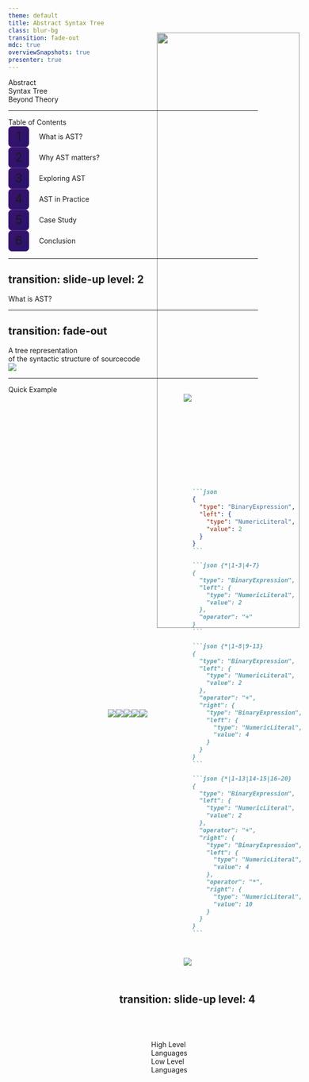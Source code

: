 ```yaml
---
theme: default
title: Abstract Syntax Tree
class: blur-bg
transition: fade-out
mdc: true
overviewSnapshots: true
presenter: true
---
```

<!-- Slide 1 -->
<div class="text-left text-6xl font-semibold">Abstract<br>Syntax Tree</div>
<div class="text-left text-xl mt-6">Beyond Theory</div>
<img src="./assets/0.png" class="bg" />

<style>
  .slidev-layout::before {
    content: '';
    position: absolute;
    top: 0;
    left: 0;
    width: 100%;
    height: 100%;
    background: url('../assets/background.avif') no-repeat center center / cover;
    filter: blur(30px) brightness(0.7);
    z-index: -1;
    animation: bgAnimation 7s infinite alternate;
    animation-timing-function: ease-in-out;
  }

  @keyframes bgAnimation {
    0% {
      filter: blur(30px) brightness(0.3);
    }
    25% {
      filter: blur(30px) brightness(0.8);
    }
    50% {
      filter: blur(30px) brightness(0.5);
    }
    75% {
      filter: blur(30px) brightness(1);
    }
    100% {
      filter: blur(30px) brightness(0.4);
    }
  }

  .bg {
    position: absolute;
    top: 8%;
    right: -10%;
    width: 50%;
    z-index: -1;
    filter: brightness(0.8);
    scale: 1.2;
  }
</style>

---

<!-- Slide 2 -->
<div class="text-center text-4xl font-semibold">Table of Contents</div>

<div v-click="1" class="flex justify-center items-center h-full">
  <div class="grid grid-cols-2 gap-20 w-full p-10">
    <div class="bullet text-2xl">What is AST?</div>
    <div class="bullet text-2xl">Why AST matters?</div>
    <div class="bullet text-2xl">Exploring AST</div>
    <div class="bullet text-2xl">AST in Practice</div>
    <div class="bullet text-2xl">Case Study</div>
    <div class="bullet text-2xl">Conclusion</div>
  </div>
</div>

<style>
  .bullet {
    display: flex; /* Use flexbox for alignment */
    align-items: center; /* Center align items vertically */
  }

  .bullet::before {
    content: counter(bullet-counter); 
    counter-increment: bullet-counter;
    display: flex;
    justify-content: center;
    align-items: center;
    margin-right: 20px;
    width: 40px;
    height: 40px;
    border-radius: 7px;
    background: linear-gradient(135deg, #3C136C, #27136B);
    border: 1px solid #4A2B85;
    font-size: 24px;
  }

  /* Initialize the counter */
  .grid {
    counter-reset: bullet-counter; /* Reset the counter for the grid */
  }
</style>

---
transition: slide-up
level: 2
---
<!-- Slide 3 -->
<div class="flex justify-center items-center h-full text-center text-5xl font-semibold">What is AST?</div>

---
transition: fade-out
---
<!-- Slide 4 -->
<div v-click="1" class="text-center text-3xl font-semibold">A tree representation <br>of the syntactic structure of sourcecode</div>
<div v-click="2" class="flex justify-center items-center -translate-x-5 translate-y-12">
  <img src="./assets/1.png" class="w-4/5" />
</div>

---

<!-- Slide 5 -->
<div v-click="1" class="text-center text-3xl font-semibold">Quick Example</div>

<div class="content-wrapper">

  <div v-click="2" class="center-equation">
    <img src="./assets/3.png" class="w-full" />
  </div>

  <div class="arrow-container" v-mark="{ at: 3, color: '#fff', type: 'strike-through' }">
    <v-click at="3">
      <div class="arrow-head"/>
    </v-click>
  </div>


  <img v-click="4" src="./assets/2.png" class="h-full" />
</div>

<style>
  .slidev-layout {
    display: flex;
    flex-direction: column;
    gap: 20px;
  }

  .content-wrapper {
    display: grid;
    grid-template-columns: 2fr 2fr 3fr;
    gap: 40px;
    height: calc(100% - 60px); /* Adjust based on title height */
  }

  .center-equation {
    display: flex;
    height: 100%;
    justify-content: start;
    align-items: center;
  }

  .arrow-container {
    position: relative;
    display: flex;
    height: 100%;
    justify-content: center;
    align-items: center;
  }

  .arrow-head {
    position: absolute;
    right: -5px;
    width: 0;
    height: 0;
    border-left: 8px solid #fff;
    border-top: 8px solid transparent;
    border-bottom: 8px solid transparent;
  }
</style>


---
transition: slide-left
level: 3
---
<!-- Slide 6 -->
<div class="content-wrapper">
  <div class="center-equation w-1/2">
    <img src="./assets/4-1.png" class="w-1/5"/>
    <v-click at="1"><img src="./assets/4-2.png" class="w-1/5 mr-5"/></v-click>
    <v-click at="4"><img src="./assets/4-3.png" class="w-1/5 scale-170"/></v-click>
    <v-click at="7"><img src="./assets/4-4.png" class="w-1/5 translate-y-2"/></v-click>
    <v-click at="10"><img src="./assets/4-5.png" class="w-1/5 scale-220"/></v-click>
  </div>


````md magic-move {lines: true}
```json
{
  "type": "BinaryExpression",
  "left": {
    "type": "NumericLiteral",
    "value": 2
  }
}
```

```json {*|1-3|4-7}
{
  "type": "BinaryExpression",
  "left": {
    "type": "NumericLiteral",
    "value": 2
  },
  "operator": "+"
}
```

```json {*|1-8|9-13}
{
  "type": "BinaryExpression",
  "left": {
    "type": "NumericLiteral",
    "value": 2
  },
  "operator": "+",
  "right": {
    "type": "BinaryExpression",
    "left": {
      "type": "NumericLiteral",
      "value": 4
    }
  }
}
```

```json {*|1-13|14-15|16-20}
{
  "type": "BinaryExpression",
  "left": {
    "type": "NumericLiteral",
    "value": 2
  },
  "operator": "+",
  "right": {
    "type": "BinaryExpression",
    "left": {
      "type": "NumericLiteral",
      "value": 4
    },
    "operator": "*",
    "right": {
      "type": "NumericLiteral",
      "value": 10
    }
  }
}
```
````
</div>

<style>
  .slidev-layout {
    display: flex;
    flex-direction: column;
    gap: 20px;
  }

  .content-wrapper {
    display: grid;
    grid-template-columns: 1fr 1fr;
    gap: 20px;
    height: 100%;
  }

  .center-equation {
    display: flex;
    height: 100%;
    justify-content: start;
    align-items: center;
  }
</style>

---

<!-- Slide 7 -->
<div class="flex justify-center items-center h-full">
  <v-click at="1"><img src="./assets/5.png" class="h-full"/></v-click>
</div>

---
transition: slide-up
level: 4
---
<!-- Slide 8 -->
<div class="flex justify-center items-center h-full text-center text-5xl font-semibold">Why AST Matters?</div>

---

<!-- Slide 9 -->
<div v-click="1" class="text-center text-3xl font-semibold">Compilers</div>

<div class="flex justify-center items-center h-full relative">
  <div v-click="3" class="absolute center left text-2xl font-semibold">High Level<br>Languages</div>
  <Gear v-click="2" :size="100" direction="counterclockwise" :toothCount="8"/>
  <Gear v-click="2" :size="80" direction="clockwise" :toothCount="8"/>
  <div v-click="3" class="absolute center right text-2xl font-semibold">Low Level<br>Languages</div>
</div>

<style>
  .center {
    top: 50%;
    left: 50%;
    transform: translate(-50%, -50%);
  }

  .right {
    left: 80%;
  }

  .left {
    left: 20%;
  }
</style>

---

<!-- Slide 10 -->
<div class="flex justify-center items-center h-full relative gap-10">
  <div v-click="1" class="absolute center left text-2xl font-semibold">XYZ</div>
  <Gear :size="100" direction="counterclockwise" :toothCount="8" />
  <div v-mark="{ at: 2, color: '#fff', type: 'strike-through' }" class="w-1/10"/>
  <div class="w-1/6 flex flex-col items-center justify-between gap-5">
    <div v-click="3" class="text-xl font-semibold ast">AST</div>
    <img v-click="2" src="./assets/8.png"/>
    <div v-click="3" class="text-xl font-semibold protocol">Protocol</div>
  </div>
  <div v-mark="{ at: 2, color: '#fff', type: 'strike-through' }" class="w-1/10"/>
  <Gear :size="80" direction="clockwise" :toothCount="8"/>
  <div v-click="1" class="absolute center right text-2xl font-semibold">123</div>
</div>

<style>
  .ast {
    transform: translateX(-30%);
  }

  .protocol {
    transform: translateX(-10%);
  }

  .center {
    top: 50%;
    left: 50%;
    transform: translate(-50%, -50%);
  }

  .right {
    left: 95%;
  }

  .left {
    left: 5%;
  }
</style>

---

<!-- Slide 11 -->
<div class="grid grid-cols-4 gap-10 h-full place-items-center">
  <div class="flex flex-col items-center justify-between gap-10">
    <v-click at="1"><img src="./assets/eslint.png" class="w-2/3"/></v-click>
    <v-click at="2">
      <div class="text-center text-2xl font-semibold">Linting</div>
    </v-click>
  </div>
  <div class="flex flex-col items-center justify-between gap-10">
    <v-click at="3"><img src="./assets/prettier.png" class="w-2/3"/></v-click>
    <v-click at="4">
      <div class="text-center text-2xl font-semibold">Formatting</div>
    </v-click>
  </div>
  <div class="flex flex-col items-center justify-between gap-20">
    <v-click at="5"><img src="./assets/babel.png"/></v-click>
    <v-click at="6">
      <div class="text-center text-2xl font-semibold">Transpiling</div>
    </v-click>
  </div>
  <div class="flex flex-col items-center justify-between gap-32">
    <v-click at="7"><div class="text-center text-3xl font-bold">JSCODESHIFT</div></v-click>
    <v-click at="8">
      <div class="text-center text-2xl font-semibold">Transforming</div>
    </v-click>
  </div>
</div>

---

<!-- Slide 12 -->
<div class="flex justify-center items-center h-full text-center text-5xl font-semibold">Exploring AST</div>

---
clicks: 2
---

<!-- Slide 13 -->
<script setup>
import Timeline from './components/Timeline.vue'
</script>

<div class="text-center text-3xl font-semibold">How does code get transformed to AST?</div>

<div class="flex flex-col items-center gap-10">
  <!-- Title -->
  <div class="text-xl font-bold mb-5 mt-20 text-gray-300 opacity-80">// Code: let x = 42;</div>

  <Timeline ref="timeline" />

  <div 
  v-if="$slidev.nav.currentPage === 13 && $slidev.nav.clicks >= 1" 
  class="hidden"
  @vue:mounted="$refs.timeline?.nextStep()"
  />
  <div 
    v-if="$slidev.nav.currentPage === 13 && $slidev.nav.clicks >= 2" 
    class="hidden"
    @vue:mounted="$refs.timeline?.nextStep()"
  />
</div>

<style>
  @import './style.css';
</style>

---

<!-- Slide 14 -->
<div class="content-wrapper">
  <div class="center-equation w-full">
    <div class="text-2xl font-bold">Common Node Types</div>
  </div>


````md magic-move {lines: true}
```js
// Literal Nodes
"hello" -> { type: 'StringLiteral', value: 'hello' }
42 -> { type: 'NumericLiteral', value: 42 }
```

```js
// Literal Nodes
"hello" -> { type: 'StringLiteral', value: 'hello' }
42 -> { type: 'NumericLiteral', value: 42 }

// Identifier Nodes
x -> { type: 'Identifier', name: 'x' }
```

```js
// Literal Nodes
"hello" -> { type: 'StringLiteral', value: 'hello' }
42 -> { type: 'NumericLiteral', value: 42 }

// Identifier Nodes
x -> { type: 'Identifier', name: 'x' }

// Expression Nodes
2 + 4 -> { 
  type: 'BinaryExpression', 
  operator: '+', 
  left: { type: 'NumericLiteral', value: 2 }, 
  right: { type: 'NumericLiteral', value: 4 } 
}
```

```js
// Literal Nodes
"hello" -> { type: 'StringLiteral', value: 'hello' }
42 -> { type: 'NumericLiteral', value: 42 }

// Identifier Nodes
x -> { type: 'Identifier', name: 'x' }

// Expression Nodes
2 + 4 -> { 
  type: 'BinaryExpression', 
  operator: '+', 
  left: { type: 'NumericLiteral', value: 2 }, 
  right: { type: 'NumericLiteral', value: 4 } 
}

someFunction(x) -> {
  type: 'CallExpression',
  callee: { type: 'Identifier', name: 'someFunction' },
  arguments: [{ type: 'Identifier', name: 'x' }]
}
```

```js
// Literal Nodes
"hello" -> { type: 'StringLiteral', value: 'hello' }
42 -> { type: 'NumericLiteral', value: 42 }

// Identifier Nodes
x -> { type: 'Identifier', name: 'x' }

// Expression Nodes
2 + 4 -> { 
  type: 'BinaryExpression', 
  operator: '+', 
  left: { type: 'NumericLiteral', value: 2 }, 
  right: { type: 'NumericLiteral', value: 4 } 
}

someFunction(x) -> {
  type: 'CallExpression',
  callee: { type: 'Identifier', name: 'someFunction' },
  arguments: [{ type: 'Identifier', name: 'x' }]
}

const x = (y) => x -> {
  type: 'ArrowFunctionExpression',
  params: [{ type: 'Identifier', name: 'y' }],
  body: { type: 'Identifier', name: 'x' }
}
```
````
</div>

<style>
  .slidev-layout {
    display: flex;
    flex-direction: column;
    gap: 20px;
  }

  .content-wrapper {
    display: grid;
    grid-template-columns: 1fr 1fr;
    gap: 20px;
    height: 100%;
  }

  .center-equation {
    display: flex;
    height: 100%;
    justify-content: center;
    align-items: center;
  }
</style>

---

<!-- Slide 15 -->
<div class="flex justify-center items-center text-center text-3xl font-semibold">Tools to Explore AST</div>

<div v-click="1" class="flex flex-col justify-center items-center gap-5 mt-40">
  <a target="_blank" href="https://astexplorer.net/" class="text-xl font-bold">astexplorer.net</a>
  <a target="_blank" href="https://ts-ast-viewer.com/" class="text-xl font-bold">typescript ast viewer</a>
  <a target="_blank" href="https://github.com/estree/estree" class="text-xl font-bold">github.com/estree</a>
</div>

---
transition: slide-left
level: 5
---

<!-- Slide 16 -->
<div class="flex justify-center items-center h-full text-center text-5xl font-semibold">AST in Practice</div>

---

<!-- Slide 17 -->
<div class="flex justify-center items-center h-full relative">
  <div
    v-click="1"
    v-mark="{ at: 12, color: 'orange', type: 'circle' }"
    class="text-xl font-semibold absolute first whitespace-nowrap p-3"
  >ESLint Custom Rules</div>
  <div
    v-click="2"
    class="text-xl font-semibold absolute second whitespace-nowrap"
  >Dead Code Detection</div>
  <div
    v-click="3"
    class="text-xl font-semibold absolute third whitespace-nowrap"
  >Dependency Analysis</div>
  <div
    v-click="4"
    class="text-xl font-semibold absolute fourth whitespace-nowrap"
  >Type Checking</div>
  <div
    v-click="5"
    class="text-xl font-semibold absolute fifth whitespace-nowrap"
  >Style Analysis</div>
  <div
    v-click="6"
    v-mark="{ at: 13, color: 'orange', type: 'circle' }"
    class="text-xl font-semibold absolute sixth whitespace-nowrap p-3"
  >Babel Plugins</div>
  <div
    v-click="7"
    class="text-xl font-semibold absolute seventh whitespace-nowrap"
  >Code Modernization</div>
  <div
    v-click="8"
    class="text-xl font-semibold absolute eighth whitespace-nowrap"
  >Component Analysis</div>
  <div
    v-click="9"
    v-mark="{ at: 14, color: 'orange', type: 'circle' }"
    class="text-xl font-semibold absolute ninth whitespace-nowrap p-3"
  >Code Migration</div>
  <div
    v-click="10"
    class="text-xl font-semibold absolute tenth whitespace-nowrap"
  >Document Generation</div>
  <div
    v-click="11"
    class="text-xl font-semibold absolute eleventh whitespace-nowrap"
  >Typescript Transformers</div>
</div>

<style>
  .first { top: 5%; left: 5%; }
  .second { top: 8%; left: 78%; }
  .third { top: 20%; left: 45%; }
  .fourth { top: 36%; left: 22%; }
  .fifth { top: 49%; left: 52%; }
  .sixth { top: 60%; left: 7%; }
  .seventh { top: 34%; left: 78%; }
  .eighth { top: 95%; left: 24%; }
  .ninth { top: 93%; left: 58%; }
  .tenth { top: 68%; left: 74%; }
  .eleventh { top: 70%; left: 37%; }
</style>

---

<!-- Slide 18 -->
<div
  class="flex justify-center items-center text-center text-4xl font-semibold"
>
  Working with javascript AST
</div>

<div class="flex justify-center items-center w-full h-full relative">
  <img src="./assets/babel.png" class="w-1/5" />
  <DrawingArrow v-click="1" class="absolute first" />
  <DrawingArrow v-click="3" class="absolute second" />
  <DrawingArrow v-click="5" class="absolute third" />
  <DrawingArrow v-click="7" class="absolute fourth" />
  <div v-click="2" class="absolute fifth">
    <img src="./assets/6-1.png" class="w-1/3" />
  </div>
  <div v-click="4" class="absolute sixth">
    <img src="./assets/6-2.png" class="w-1/3" />
  </div>
  <div v-click="6" class="absolute seventh">
    <img src="./assets/6-3.png" class="w-1/3" />
  </div>
  <div v-click="8" class="absolute eighth">
    <img src="./assets/6-4.png" class="w-1/3" />
  </div>
</div>

<style>
  .first {
    top: 8%;
    left: 18%;
    transform: scale(-1, -1);
  }
  .second { 
    top: 50%;
    left: 18%;
    transform: scaleX(-1);
  }
  .third { top: 50%; left: 60%; }
  .fourth {
    top: 8%;
    left: 60%;
    transform: scaleY(-1);
  }
  .fifth { top: 2%; left: 2%; }
  .sixth { bottom: 3%; left: -2%; }
  .seventh { bottom: 3%; right: -23%; }
  .eighth { top: 1%; right: -47%; }
</style>

---

<!-- Slide 19 -->
<div class="content-wrapper">
  <div class="center-equation w-full">
    <div class="text-3xl font-bold">@babel/parser</div>
  </div>


````md magic-move {lines: true}
```js
import fs from 'fs';
import babelParser from '@babel/parser';
```

```js
import fs from 'fs';
import babelParser from '@babel/parser';

const generateAST = (path) => {}
```

```js
import fs from 'fs';
import babelParser from '@babel/parser';

const generateAST = (path) => {
  const code = fs.readFileSync(path, 'utf8');
}
```

```js
import fs from 'fs';
import babelParser from '@babel/parser';

const generateAST = (path) => {
  const code = fs.readFileSync(path, 'utf8');
  return babelParser.parse(code);
}
```

```js
import fs from 'fs';
import babelParser from '@babel/parser';

const generateAST = (path) => {
  const code = fs.readFileSync(path, 'utf8');
  return babelParser.parse(code, {
    sourceType: 'module',
    plugins: ['jsx'],
  });
}
```
````
</div>

<style>
  .slidev-layout {
    display: flex;
    flex-direction: column;
    gap: 20px;
  }

  .content-wrapper {
    display: grid;
    grid-template-columns: 1fr 1fr;
    gap: 20px;
    height: 100%;
    place-items: center;
  }

  .center-equation {
    display: flex;
    height: 100%;
    justify-content: center;
    align-items: center;
  }
</style>

---

<!-- Slide 20 -->
<div class="content-wrapper">
  <div class="center-equation w-full">
    <div class="text-3xl font-bold">@babel/traverse</div>
  </div>


````md magic-move {lines: true}
```js
import babelTraverse from '@babel/traverse';
const { default: traverse } = babelTraverse;
```

```js
import babelTraverse from '@babel/traverse';
const { default: traverse } = babelTraverse;

const traverseImports = (ast) => {}
```

```js
import babelTraverse from '@babel/traverse';
const { default: traverse } = babelTraverse;

const traverseImports = (ast) => {
  const imports = [];
}
```

```js
import babelTraverse from '@babel/traverse';
const { default: traverse } = babelTraverse;

const traverseImports = (ast) => {
  const imports = [];
  const visitor = {}
}
```

```js
import babelTraverse from '@babel/traverse';
const { default: traverse } = babelTraverse;

const traverseImports = (ast) => {
  const imports = [];
  const visitor = {
    // eg. import x from 'y'
    ImportDeclaration: () => {},
    // eg. import('x')
    Import: () => {},
  }
}
```

```js
import babelTraverse from '@babel/traverse';
const { default: traverse } = babelTraverse;

const traverseImports = (ast) => {
  const imports = [];
  const visitor = {
    ImportDeclaration: (path) => {},
    Import: (path) => {},
  }
}
```

```js
import babelTraverse from '@babel/traverse';
const { default: traverse } = babelTraverse;

const traverseImports = (ast) => {
  const imports = [];
  const visitor = {
    ImportDeclaration: (path) => {
      const { node } = path;
    },
    Import: (path) => {
      const { node } = path;
    },
  }
}
```

```js
import babelTraverse from '@babel/traverse';
const { default: traverse } = babelTraverse;

const traverseImports = (ast) => {
  const imports = [];
  const visitor = {
    ImportDeclaration: (path) => {
      const { node } = path;
      imports.push(node.source.value);
    },
    Import: (path) => {
      const { node } = path;
      imports.push(node.arguments[0].value);
    },
  }
}
```

```js
import babelTraverse from '@babel/traverse';
const { default: traverse } = babelTraverse;

const traverseImports = (ast) => {
  const imports = [];
  const visitor = {
    ImportDeclaration: (path) => {
      const { node } = path;
      imports.push(node.source.value);
    },
    Import: (path) => {
      const { node } = path;
      imports.push(node.arguments[0].value);
    },
  }

  traverse(ast, visitor);

  return imports;
}
```
````
</div>

<style>
  .slidev-layout {
    display: flex;
    flex-direction: column;
    gap: 20px;
  }

  .content-wrapper {
    display: grid;
    grid-template-columns: 1fr 1fr;
    gap: 20px;
    height: 100%;
    place-items: center;
  }

  .center-equation {
    display: flex;
    height: 100%;
    justify-content: center;
    align-items: center;
  }
</style>

---

<!-- Slide 21 -->
<div class="content-wrapper">
  <div class="center-equation w-full">
    <div class="text-3xl font-bold">@babel/types</div>
  </div>


````md magic-move {lines: true}
```js
import * as t from '@babel/types';
```

```js
import * as t from '@babel/types';

// Create StringLiteral, BooleanLiteral
const str = t.stringLiteral('hello');
const bool = t.booleanLiteral(true);
```

```js
import * as t from '@babel/types';

// Create StringLiteral, BooleanLiteral
const str = t.stringLiteral('hello');
const bool = t.booleanLiteral(true);

// Create a Identifier
const variableName = t.identifier('world');
```

```js
import * as t from '@babel/types';

// Create StringLiteral, BooleanLiteral
const str = t.stringLiteral('hello');
const bool = t.booleanLiteral(true);

// Create a Identifier
const variableName = t.identifier('world');

// Create a VariableDeclaration
// eg. const world = 'hello'
const variableDeclaration = t.variableDeclaration();
```

```js
import * as t from '@babel/types';

// Create StringLiteral, BooleanLiteral
const str = t.stringLiteral('hello');
const bool = t.booleanLiteral(true);

// Create a Identifier
const variableName = t.identifier('world');

// Create a VariableDeclaration
// eg. const world = 'hello'
const variableDeclaration = t.variableDeclaration(
  'const',
);
```

```js
import * as t from '@babel/types';

// Create StringLiteral, BooleanLiteral
const str = t.stringLiteral('hello');
const bool = t.booleanLiteral(true);

// Create a Identifier
const variableName = t.identifier('world');

// Create a VariableDeclaration
// eg. const world = 'hello'
const variableDeclaration = t.variableDeclaration(
  'const',
  [t.variableDeclarator(variableName, str)],
);
```

```js
import * as t from '@babel/types';

// Create StringLiteral, BooleanLiteral
const str = t.stringLiteral('hello');
const bool = t.booleanLiteral(true);

// Create a Identifier
const variableName = t.identifier('world');

// Create a VariableDeclaration
// eg. const world = 'hello'
const variableDeclaration = t.variableDeclaration(
  'const',
  [t.variableDeclarator(variableName, str)],
);

// Create function world(name) { return `Hello, ${name}!`; }
const functionDeclaration = t.functionDeclaration();
```

```js
import * as t from '@babel/types';

// Create StringLiteral, BooleanLiteral
const str = t.stringLiteral('hello');
const bool = t.booleanLiteral(true);

// Create a Identifier
const variableName = t.identifier('world');

// Create a VariableDeclaration
// eg. const world = 'hello'
const variableDeclaration = t.variableDeclaration(
  'const',
  [t.variableDeclarator(variableName, str)],
);

// Create function world(name) { return `Hello, ${name}!`; }
const functionDeclaration = t.functionDeclaration(
  t.identifier('world'),
);
```

```js
import * as t from '@babel/types';

// Create StringLiteral, BooleanLiteral
const str = t.stringLiteral('hello');
const bool = t.booleanLiteral(true);

// Create a Identifier
const variableName = t.identifier('world');

// Create a VariableDeclaration
// eg. const world = 'hello'
const variableDeclaration = t.variableDeclaration(
  'const',
  t.variableDeclarator(variableName, str),
);

// Create function world(name) { return `Hello, ${name}!`; }
const functionDeclaration = t.functionDeclaration(
  t.identifier('world'),
  [t.identifier('name')],
);
```

```js
import * as t from '@babel/types';

// Create StringLiteral, BooleanLiteral
const str = t.stringLiteral('hello');
const bool = t.booleanLiteral(true);

// Create a Identifier
const variableName = t.identifier('world');

// Create a VariableDeclaration
// eg. const world = 'hello'
const variableDeclaration = t.variableDeclaration(
  'const',
  [t.variableDeclarator(variableName, str)],
);

// Create function world(name) { return `Hello, ${name}!`; }
const functionDeclaration = t.functionDeclaration(
  t.identifier('world'),
  [t.identifier('name')],
  t.blockStatement(),
);
```

```js
import * as t from '@babel/types';

// Create StringLiteral, BooleanLiteral
const str = t.stringLiteral('hello');
const bool = t.booleanLiteral(true);

// Create a Identifier
const variableName = t.identifier('world');

// Create a VariableDeclaration
// eg. const world = 'hello'
const variableDeclaration = t.variableDeclaration(
  'const',
  [t.variableDeclarator(variableName, str)],
);

// Create function world(name) { return `Hello, ${name}!`; }
const functionDeclaration = t.functionDeclaration(
  t.identifier('world'),
  [t.identifier('name')],
  t.blockStatement(
    t.templateLiteral(),
  ),
);
```

```js
import * as t from '@babel/types';

// Create StringLiteral, BooleanLiteral
const str = t.stringLiteral('hello');
const bool = t.booleanLiteral(true);

// Create a Identifier
const variableName = t.identifier('world');

// Create a VariableDeclaration
// eg. const world = 'hello'
const variableDeclaration = t.variableDeclaration(
  'const',
  [t.variableDeclarator(variableName, str)],
);

// Create function world(name) { return `Hello, ${name}!`; }
const functionDeclaration = t.functionDeclaration(
  t.identifier('world'),
  [t.identifier('name')],
  t.blockStatement(
    t.templateLiteral(
      [t.templateElement({ raw: 'Hello, ' }), t.templateElement({ raw: '!' }, true)],
    ),
  ),
);
```

```js
import * as t from '@babel/types';

// Create StringLiteral, BooleanLiteral
const str = t.stringLiteral('hello');
const bool = t.booleanLiteral(true);

// Create a Identifier
const variableName = t.identifier('world');

// Create a VariableDeclaration
// eg. const world = 'hello'
const variableDeclaration = t.variableDeclaration(
  'const',
  [t.variableDeclarator(variableName, str)],
);

// Create function world(name) { return `Hello, ${name}!`; }
const functionDeclaration = t.functionDeclaration(
  t.identifier('world'),
  [t.identifier('name')],
  t.blockStatement(
    t.templateLiteral(
      [t.templateElement({ raw: 'Hello, ' }), t.templateElement({ raw: '!' })],
      [t.identifier('name')],
    ),
  ),
);
```
````
</div>

<style>
  .slidev-layout {
    display: flex;
    flex-direction: column;
    gap: 20px;
  }

  .content-wrapper {
    display: grid;
    grid-template-columns: 1fr 1fr;
    gap: 20px;
    height: 100%;
    place-items: center;
  }

  .center-equation {
    display: flex;
    height: 100%;
    justify-content: center;
    align-items: center;
  }
</style>

---

<!-- Slide 22 -->
<div class="content-wrapper">
  <div class="center-equation w-full">
    <div class="text-3xl font-bold">@babel/generator</div>
  </div>


````md magic-move {lines: true}
```js
import babelGenerator from '@babel/generator';
const { default: generate } = babelGenerator;
```

```js
import babelGenerator from '@babel/generator';
const { default: generate } = babelGenerator;

const generateCode = (ast) => generate(ast).code;
```
````
</div>

<style>
  .slidev-layout {
    display: flex;
    flex-direction: column;
    gap: 20px;
  }

  .content-wrapper {
    display: grid;
    grid-template-columns: 1fr 1fr;
    gap: 20px;
    height: 100%;
    place-items: center;
  }

  .center-equation {
    display: flex;
    height: 100%;
    justify-content: center;
    align-items: center;
  }
</style>

---
transition: slide-up
level: 5
---
<!-- Slide 23 -->
<div class="flex flex-col justify-center items-center h-full text-center text-5xl font-semibold">
  <div>Case Study</div>
  <div class="text-xl mt-4 opacity-70">Styled Components Migration & Post-Transformation</div>
</div>

---
layout: two-cols
---

<!-- Slide 24 -->
# Preface
#### How do we handle RWD ?

<div v-click="1" class="h-full flex justify-start items-center">
````md magic-move {lines: true}
```js
const GENERAL_WIDTH = 375;

// landing會先換算，讓 1rem = 1vw
export const px2Unit = (px) => {
  const unit = (px / GENERAL_WIDTH) * 100;
  return `${unit}rem`;
}
```
````
</div>

<DrawingArrow v-click="2" class="absolute draw-arrow" />

::right::

<div v-click="2" class="h-full flex justify-center items-center">
````md magic-move {lines: true}
```js
import styled from 'styled-components';
import { px2Unit } from './utils';

const StyledComponent = styled.div`
  width: ${px2Unit(100)};
  height: ${px2Unit(100)};

  text-shadow:
    ${px2Unit(-1)} ${px2Unit(-1)} 0 #fff,
    ${px2Unit(1)} ${px2Unit(-1)} 0 #fff,
    ${px2Unit(-1)} ${px2Unit(1)} 0 #fff,
    ${px2Unit(1)} ${px2Unit(1)} 0 #fff;
`;
```
````
</div>

<style>
  .draw-arrow {
    top: 30%;
    left: 40%;
    width: 150px;
    z-index: 100;
    transform: scaleY(-1);
  }
</style>
---

<!-- Slide 25 -->
## Why is this Optimizable?

<div class="flex flex-col gap-4 h-full w-full justify-center items-start pl-20">
  <div v-click="1" class="bullet text-xl">Runtime Performance Issue</div>
  <div v-click="1" class="pl-16">
    <div class="bullet-text">Cost might be high due to excessive and repeated calculation</div>
  </div>
  <div v-click="2" class="bullet text-xl">Bad Developer Experience</div>
  <div v-click="2" class="pl-16">
    <div class="bullet-text">Manually add px2Unit everytime can be verbose and time-consuming</div>
  </div>
  <div v-click="3" class="bullet text-xl">Maintenance Challenges</div>
  <div v-click="3" class="pl-16">
    <div class="bullet-text">Allowing scattered call to px2Unit and can be hard to maintain</div>
  </div>
</div>

<style>
  .bullet {
    display: flex; /* Use flexbox for alignment */
    align-items: center; /* Center align items vertically */
  }

  .bullet-text {
    font-size: 1.2rem;
    line-height: 1.8;

    &::before {
      content: '。';
    }
  }

  .bullet::before {
    content: counter(bullet-counter); 
    counter-increment: bullet-counter;
    display: flex;
    justify-content: center;
    align-items: center;
    margin-right: 20px;
    width: 40px;
    height: 40px;
    border-radius: 7px;
    background: linear-gradient(135deg, #3C136C, #27136B);
    border: 1px solid #4A2B85;
    font-size: 24px;
  }

  .flex {
    counter-reset: bullet-counter; /* Reset the counter for the grid */
  }
</style>

---

<!-- Slide 26 -->

## Solution

<div class="flex flex-col gap-16 h-full w-full justify-center items-start pl-20">
  <div v-click="1" class="bullet text-xl">Runtime to Buildtime transformation</div>
  <div v-click="2" class="bullet text-xl">Current codebase migration</div>
  <div v-click="3" class="bullet text-xl">Future Usage Enforcement</div>
</div>

<style>
  .bullet {
    display: flex; /* Use flexbox for alignment */
    align-items: center; /* Center align items vertically */
  }

  .bullet::before {
    content: counter(bullet-counter); 
    counter-increment: bullet-counter;
    display: flex;
    justify-content: center;
    align-items: center;
    margin-right: 20px;
    width: 40px;
    height: 40px;
    border-radius: 7px;
    background: linear-gradient(135deg, #3C136C, #27136B);
    border: 1px solid #4A2B85;
    font-size: 24px;
  }

  .flex {
    counter-reset: bullet-counter; /* Reset the counter for the grid */
  }
</style>

---

<!-- Slide 27 -->
<img src="/assets/7.png" class="w-full h-full"/>

---

<!-- Slide 28 -->
<div class="flex flex-col justify-center items-center h-full">
  <div class="text-center text-3xl font-bold">Enough talk—let's dive into it</div>
  <div class="flex justify-center items-center">
    <a
      target="_blank"
      href="https://github.com/asde29873012549/ast-demo"
      class="text-sm mt-4 font-bold"
    >
      AST DEMO
    </a>
    <span class="mt-4 mx-4">|</span>
    <a
      target="_blank"
      href="https://github.com/asde29873012549/swc_plugin_styled_px2rem/tree/main"
      class="text-sm mt-4 font-bold"
    >
      SWC_PLUGIN
    </a>
  </div>
</div>

---

<!-- Slide 29 -->

## How do we do the migration?

<div v-click="1" class="flex justify-center items-center h-full">
  <div class="flex flex-col gap-8 w-full pl-20">
    <div v-click="1" class="bullet text-xl">Identify all styled-components.</div>
    <div v-click="2" class="bullet text-xl">Find all px2Unit call inside styled-components.</div>
    <div v-click="3" class="bullet text-xl">Remove all px2Unit call inside styled-components</div>
    <div v-click="4" class="bullet text-xl">Find all JSX expression container that contains px2Unit call</div>
    <div v-click="5" class="bullet text-xl">Remove all px2Unit call inside JSX expression container</div>
    <div v-click="6" class="bullet text-xl">Remove unused px2Unit imports</div>
  </div>
</div>

<style>
  .bullet {
    display: flex; /* Use flexbox for alignment */
    align-items: center; /* Center align items vertically */
  }

  .bullet::before {
    content: counter(bullet-counter); 
    counter-increment: bullet-counter;
    display: flex;
    justify-content: center;
    align-items: center;
    margin-right: 20px;
    width: 40px;
    height: 40px;
    border-radius: 7px;
    background: linear-gradient(135deg, #3C136C, #27136B);
    border: 1px solid #4A2B85;
    font-size: 24px;
  }

  .flex {
    counter-reset: bullet-counter; /* Reset the counter for the grid */
  }
</style>

---

<!-- Slide 30 -->

<div class="flex justify-center items-center h-full text-center text-3xl font-semibold">
  Identifying All Styled-Components
</div>

---

<!-- Slide 31 -->
<div class="flex justify-center items-center text-2xl font-semibold">How Many valid ways to declare a styled-components?</div>
<div class="flex justify-center items-center h-full">
  <div class="grid grid-cols-2 gap-8 w-full pl-20">

<div v-click="1">

````md magic-move {lines: true}
```js
// Basic Tagged Template Literal
```

```js
// Basic Tagged Template Literal
const Components = css``;
```
````
</div>

<div v-click="2">
````md magic-move {lines: true}
```js
// styled object method + Tagged Template Literal
```

```js
// styled object method + Tagged Template Literal
const Components = styled.div``;
```
````
</div>

<div v-click="3">
````md magic-move {lines: true}
```js
// styled function call + Tagged Template Literal
```

```js
// styled function call + Tagged Template Literal
const Components = styled(AnotherComponent)``;
```
````
</div>

<div v-click="4">
````md magic-move {lines: true}
```js
// styled object method function call
```

```js
// styled object method function call
const Components = styled.div(``);
```
````
</div>

<div v-click="5">
````md magic-move {lines: true}
```js
// attributes
```

```js
// attributes
const Components = styled.div.attrs({})``;
```
````
</div>

<div v-click="6">
````md magic-move {lines: true}
```js
// attributes function call
```

```js
// attributes function call
const Components = styled.div.attrs({})(``);
```
````
</div>

  </div>
</div>

---

<!-- Slide 32 -->

<div class="flex justify-center items-center h-full gap-8">
<div class="flex justify-center items-center h-full w-2/5">
```js
// Basic Tagged Template Literal
const Component = css``;
```
</div>

<div class="flex justify-center items-center h-full w-3/5">
  <img src="/assets/9.png">
</div>
</div>

---

<!-- Slide 33 -->

<div class="flex justify-center items-center h-full gap-8">
<div class="flex justify-center items-center h-full w-1/3">
```js
// styled object method
const Component = styled.div``;
```
</div>

<div class="flex justify-center items-center h-full w-2/3">
  <img src="/assets/10.png">
</div>
</div>

---

<!-- Slide 34 -->

<div class="flex justify-center items-center h-full gap-8">
<div class="flex justify-center items-center h-full w-1/3">
```js
// styled function call
const Component = styled(AnotherComponent)``;
```
</div>

<div class="flex justify-center items-center h-full w-2/3">
  <img src="/assets/11.png">
</div>
</div>

---

<!-- Slide 35 -->

<div class="flex justify-center items-center h-full gap-8">
<div class="flex justify-center items-center h-full w-1/3">
```js
// styled object method function call
const Component = styled.div.attrs()``;
```
</div>

<div class="flex justify-center items-center h-full w-2/3">
  <img src="/assets/12.png">
</div>
</div>

---

<!-- Slide 36 -->

<div class="flex w-full h-full justify-center items-center container">
````md magic-move {lines: true}
```js
import { isIdentifier, isMemberExpression, isCallExpression } from '@babel/types';
```

```js
import { isIdentifier, isMemberExpression, isCallExpression } from '@babel/types';

const isStyledTag = (path) => {}
```

```js
import { isIdentifier, isMemberExpression, isCallExpression } from '@babel/types';

const isStyledTag = (path) => {
  const { tag } = path.node || {};
}
```

```js
import { isIdentifier, isMemberExpression, isCallExpression } from '@babel/types';

const isStyledTag = (path) => {
  const { tag } = path.node || {};
  if (!tag) return false;
}
```

```js
import { isIdentifier, isMemberExpression, isCallExpression } from '@babel/types';

const isStyledTag = (path) => {
  const { tag } = path.node || {};
  if (!tag) return false;
  // Handle css``

  // Handle styled.div``

  //Handle styled(AnotherComponent)``
}
```

```js
import { isIdentifier, isMemberExpression, isCallExpression } from '@babel/types';

// options: styled, css, createGlobalStyle, keyframes
const isStyledIdentifier = (identifier) => STYLED_TAGS.includes(identifier.name);

const isStyledTag = (path) => {
  const { tag } = path.node || {};
  if (!tag) return false;
  // Handle css``
  if (isIdentifier(tag)) return isStyledIdentifier(tag);
  // Handle styled.div``

  //Handle styled(AnotherComponent)``
}
```

```js
import { isIdentifier, isMemberExpression, isCallExpression } from '@babel/types';

const isStyledIdentifier = (identifier) => STYLED_TAGS.includes(identifier.name);

const isStyledMember = (member) => {
  if (isIdentifier(member.object)) return isStyledIdentifier(member.object);
  if (isMemberExpression(member.object)) return isStyledMember(member.object);
  return false;
};

const isStyledTag = (path) => {
  const { tag } = path.node || {};
  if (!tag) return false;
  // Handle css``
  if (isIdentifier(tag)) return isStyledIdentifier(tag);
  // Handle styled.div``
  if (isMemberExpression(tag)) return isStyledMember(tag);
  //Handle styled(AnotherComponent)``
}
```

```js
import { isIdentifier, isMemberExpression, isCallExpression } from '@babel/types';

const isStyledIdentifier = (identifier) => STYLED_TAGS.includes(identifier.name);

const isStyledMember = (member) => {
  if (isIdentifier(member.object)) return isStyledIdentifier(member.object);
  if (isMemberExpression(member.object)) return isStyledMember(member.object);
  return false;
};

const isStyledFunction = (callExpression) => {
  const { callee } = callExpression;
  if (isIdentifier(callee)) return isStyledIdentifier(callee);
  if (isMemberExpression(callee)) return isStyledMember(callee);
  if (isCallExpression(callee)) return isStyledFunction(callee);
  return false;
};

const isStyledTag = (path) => {
  const { tag } = path.node || {};
  if (!tag) return false;
  // Handle css``
  if (isIdentifier(tag)) return isStyledIdentifier(tag);
  // Handle styled.div``
  if (isMemberExpression(tag)) return isStyledMember(tag);
  //Handle styled(AnotherComponent)``
  if (isCallExpression(tag)) return isStyledFunction(tag);
  return false;
}
```

````

</div>

---
layout: center
---
<!-- Slide 37 -->

<div class="flex justify-center items-center h-full text-center text-3xl font-semibold">
  Finding all px2Unit call inside styled-components
</div>

---

<!-- Slide 38 -->
<div class="flex justify-center items-center text-2xl font-semibold">How Many ways to use px2Unit inside styled-components?</div>
<div class="flex justify-center items-center h-full">
  <div class="grid grid-cols-2 gap-4 w-full">

<div v-click="1">

````md magic-move {lines: true}
```js
// Direct call
```

```js
// Direct call
const Components = styled.div`
  width: ${px2Unit(2)};
`;
```
````
</div>

<div v-click="2">
````md magic-move {lines: true}
```js
// Anything except direct call
```

```js
// Anything except direct call
const Components = styled.div`
  width: ${({ x }) => x ? px2Unit(x) : '5px'};
`;
```

```js
// Anything except direct call
const Components = styled.div`
  width: ${({ x }) => x ? px2Unit(x) : '5px'};
`;

const Components = styled.div`
  width: ${({ x }) => px2Unit(x) || '5px'};
`;
```

```js
// Anything except direct call
const Components = styled.div`
  width: ${({ x }) => width ? px2Unit(x) : '5px'};
`;

const Components = styled.div`
  width: ${({ x }) => px2Unit(x) || '5px'};
`;

const Components = styled.div`
  width: ${() => {
    const x = px2Unit(2);
    return x;
  }};
`;


```
````
</div>

  </div>
</div>

---

<!-- Slide 39 -->

<div class="flex justify-center items-center h-full gap-8">
<div class="flex justify-center items-center h-full w-3/10">
```js
// TaggedTemplateLiteral
export default styled(AnotherComponent)`
  width: ${px2Unit(2)};
  height: 300px;
  margin: ${px2Unit(30)};
`
```
</div>

<div class="flex justify-center items-center h-full w-7/10">
  <img src="/assets/14.png">
</div>
</div>

---

<!-- Slide 40 -->

<div class="flex justify-center items-center h-full gap-8">
<div class="flex justify-center items-center h-full w-3/10">
```js
// TaggedTemplateLiteral
export default styled(AnotherComponent)`
  width: ${() => {
    const width = px2Unit(2)
    return width
  }};
  height: 300px;
  margin: ${px2Unit(30)};
`
```
</div>

<div class="flex justify-center items-center h-full w-7/10 relative">
  <img src="/assets/15.png">
  <img v-click="1" src="/assets/16.png" class="absolute top-0 left-0">
</div>
</div>

---

<!-- Slide 41 -->
````md magic-move {lines: true}
```js
{
  TaggedTemplateExpression: () => {}
}
```

```js
{
  TaggedTemplateExpression: (path) => {
    if (!isStyledTag(path)) return;
  }
}
```

```js
{
  TaggedTemplateExpression: (path) => {
    if (!isStyledTag(path)) return;
    const templateLiteralPath = path.get("quasi");
  }
}
```

```js
import { isCallExpression } from '@babel/types';
const isPx2UnitCall = (expression) => expression.callee?.name === "px2Unit";

{
  TaggedTemplateExpression: (path) => {
    if (!isStyledTag(path)) return;
    const templateLiteralPath = path.get("quasi");
    const { quasis, expressions } = templateLiteralPath.node;

    expressions.forEach((expressionPath, i) => {
      if (isCallExpression(expressionPath) && isPx2UnitCall(expressionPath)) {
        // Replace the expression with px2Unit value
      }
    })
  }
}
```

```js
import { isCallExpression } from '@babel/types';
const isPx2UnitCall = (expression) => expression.callee?.name === "px2Unit";

{
  TaggedTemplateExpression: (path) => {
    if (!isStyledTag(path)) return;
    const templateLiteralPath = path.get("quasi");
    const { quasis, expressions } = templateLiteralPath.node;

    expressions.forEach((expressionPath, i) => {
      if (isCallExpression(expressionPath) && isPx2UnitCall(expressionPath)) {
        // Replace the expression with px2Unit value
      } else {
        expressionPath.traverse({
          CallExpression: (callExpressionPath) => {
            if (isPx2UnitCall(callExpressionPath)) {
              // Replace the expression with px2Unit value
            }
          }
        })
      }
    })
  }
}
```
````

---

<!-- Slide 42 -->
<div class="flex justify-center items-center h-full text-center text-3xl font-semibold">
  Removing all px2Unit call from styled-components
</div>

---

<!-- Slide 43 -->

<div class="flex justify-center items-center h-full">
  <div class="grid grid-cols-2 w-full gap-8">
    <div v-click="1" class="flex justify-center items-center">

````md magic-move {lines: true}
```js
const transformDirectCall = () => {}
```

```js
// Handle Direct px2Unit Call
const transformDirectCall = (
  exprPath,
  quasiPath,
  prevQuasi,
  nextQuasi
) => {
  if (!nextQuasi) return;
  const [arg] = exprPath.node.arguments;

  if (isPureLiteral(arg)) {
    const val = `${arg.value}px`;
    const nextVal = nextQuasi.value;
    prevQuasi.value.raw += `${val}${nextVal.raw}`;
    prevQuasi.value.cooked += `${val}${nextVal.cooked}`;
    // Remove the merged nextQuasi and the expression
    quasiPath.remove();
    exprPath.remove();
  }
  // Handle dynamic expressions eg. ${px2Unit(size)}
  if (isPureExpression(arg)) {
    exprPath.replaceWith(arg);
    // Prefix 'px' to the next quasi
    const nextVal = nextQuasi.value;
    nextQuasi.value.raw = `px${nextVal.raw}`;
    nextQuasi.value.cooked = `px${nextVal.cooked}`;
  }
}
```
````
</div>

  <div v-click="2" class="flex justify-center items-center">
````md magic-move {lines: true}
```js
const transformDynamicCall = () => {}
```

```js
const isPx2UnitCall = (expression) =>
  expression.callee?.name === "px2Unit";

// Handle All other cases
const transformDynamicCall = (exprPath) => {
  const getReplaceNode = (arg) =>
    isNumericLiteral(arg)
      ? stringLiteral(`${arg.value}px`)
      : createTemplateLiteral(arg);

  exprPath.traverse({
    CallExpression: (callExprPath) => {
      if (!isPx2UnitCall(callExprPath.node))
        return;

      const [arg] = callExprPath.node.arguments;
      // Replace px2Unit call with either:
      // 1. A string literal (e.g. "10px")
      // 2. Dynamic values (e.g. `${width}px`)
      callExprPath.replaceWith(
        getReplaceNode(arg)
      );
    },
  });
}
```
````
    </div>
  </div>
</div>

---

<!-- Slide 44 -->
````md magic-move {lines: true}
```js
import { isCallExpression } from '@babel/types';
const isPx2UnitCall = (expression) =>
  expression.callee?.name === "px2Unit";

{
  TaggedTemplateExpression: (path) => {
    if (!isStyledTag(path)) return;
    const templateLiteralPath = path.get("quasi");
    const { quasis, expressions } = templateLiteralPath.node;

    expressions.forEach((expressionPath, i) => {
      if (isCallExpression(expressionPath) && isPx2UnitCall(expressionPath)) {
        // Replace the expression with px2Unit value
      } else {
        expressionPath.traverse({
          CallExpression: (callExpressionPath) => {
            if (isPx2UnitCall(callExpressionPath)) {
              // Replace the expression with px2Unit value
            }
          }
        })
      }
    })
  }
}
```

```js
const isPx2UnitCall = (expression) =>
  expression.callee?.name === "px2Unit";

{
  TaggedTemplateExpression: (path) => {
    if (!isStyledTag(path)) return;
    const templateLiteralPath = path.get("quasi");
    const { quasis, expressions } = templateLiteralPath.node;

    expressions.forEach((expressionPath, i) => {
      const quasiPath = templateLiteralPath.get(`quasis.${i + 1}`);
      if (isCallExpression(expressionPath) && isPx2UnitCall(expressionPath)) {
        // Replace the expression with px2Unit value
        transformDirectCall(expressionPath, quasiPath, quasis[i], quasis[i + 1]);
      } else {
        expressionPath.traverse({
          CallExpression: (callExpressionPath) => {
            if (isPx2UnitCall(callExpressionPath)) {
              // Replace the expression with px2Unit value
            }
          }
        })
      }
    })
  }
}
```

```js
const isPx2UnitCall = (expression) =>
  expression.callee?.name === "px2Unit";

{
  TaggedTemplateExpression: (path) => {
    if (!isStyledTag(path)) return;
    const templateLiteralPath = path.get("quasi");
    const { quasis, expressions } = templateLiteralPath.node;

    expressions.forEach((expressionPath, i) => {
      const quasiPath = templateLiteralPath.get(`quasis.${i + 1}`);
      if (isCallExpression(expressionPath) && isPx2UnitCall(expressionPath)) {
        // Replace the expression with px2Unit value
        transformDirectCall(expressionPath, quasiPath, quasis[i], quasis[i + 1]);
      } else {
        transformDynamicCall(expressionPath);
      }
    })
  }
}
```

```js
const isPx2UnitCall = (expression) =>
  expression.callee?.name === "px2Unit";

{
  TaggedTemplateExpression: (path) => {
    if (!isStyledTag(path)) return;
    const templateLiteralPath = path.get("quasi");
    transformTemplate(templateLiteralPath);
  }
}
```

```js
const transformTemplate = (templateLiteralPath) => {
  const { quasis, expressions } = templateLiteralPath.node;

  expressions.forEach((expr, i) => {
    const exprPath = templateLiteralPath.get(`expressions.${i}`);
    const quasiPath = templateLiteralPath.get(`quasis.${i + 1}`);

    if (isCallExpression(expr) && isPx2UnitCall(expr)) {
      transformDirectPx2UnitCall(exprPath, quasiPath, quasis[i], quasi);
    } else {
      transformDynamicCall(exprPath);
    }
  })
};
```
````

---

<!-- Slide 45 -->
<div class="flex justify-center items-center h-full text-center text-3xl font-semibold">
  Finding All JSX expression container that contains px2Unit call
</div>
---

<!-- Slide 46 -->
````md magic-move {lines: true}
```js
{
  JSXExpressionContainer: () => {}
}
```

```js
{
  JSXExpressionContainer: (jsxExpressionPath) => {
    jsxExpressionPath.traverse()
  }
}
```

```js
{
  JSXExpressionContainer: (jsxExpressionPath) => {
    jsxExpressionPath.traverse({
      CallExpression: (callExpressionPath) => {}
    })
  }
}
```

```js
const isPx2UnitCall = (expression) => expression.callee?.name === "px2Unit";

{
  JSXExpressionContainer: (jsxExpressionPath) => {
    jsxExpressionPath.traverse({
      CallExpression: (callExpressionPath) => {
        if (isPx2UnitCall(jsxContainerPath.node.expression)) {
          // handle direct px2Unit call eg. width={px2Unit(10)}
        }
      }
    })
  }
}
```

```js
import { isNumericLiteral, isStringLiteral, stringLiteral } from '@babel/types';
const isPureLiteral = (expression) => isNumericLiteral(expression) || isStringLiteral(expression);
const isPx2UnitCall = (expression) => expression.callee?.name === "px2Unit";

{
  JSXExpressionContainer: (jsxExpressionPath) => {
    jsxExpressionPath.traverse({
      CallExpression: (callExpressionPath) => {
        if (isPx2UnitCall(jsxContainerPath.node.expression)) {
          // handle direct px2Unit call eg. width={px2Unit(10)}
        } else if (isTemplateLiteral(jsxContainerPath.node.expression)) {
          // handle px2Unit call inside template literal eg. margin={`${px2Unit(10)} ${px2Unit(20)}`}
        }
      }
    })
  }
}
```

```js
import { isNumericLiteral, isStringLiteral, stringLiteral } from '@babel/types';
const isPureLiteral = (expression) => isNumericLiteral(expression) || isStringLiteral(expression);
const isPx2UnitCall = (expression) => expression.callee?.name === "px2Unit";

{
  JSXExpressionContainer: (jsxExpressionPath) => {
    jsxExpressionPath.traverse({
      CallExpression: (callExpressionPath) => {
        if (isPx2UnitCall(jsxContainerPath.node.expression)) {
          // handle direct px2Unit call eg. width={px2Unit(10)}
        } else if (isTemplateLiteral(jsxContainerPath.node.expression)) {
          // handle px2Unit call inside template literal eg. margin={`${px2Unit(10)} ${px2Unit(20)}`}
        } else {
          // handle all other complex expressions
        }
      }
    })
  }
}
```
````
---

<!-- Slide 47 -->
<div class="flex justify-center items-center h-full text-center text-3xl font-semibold">
  Remove all JSX expression container that contains px2Unit call
</div>

---

<!-- Slide 48 -->

````md magic-move {lines: true}
```js
const transformJSXContainer = (jsxContainerPath, arg) => {
  // Handle pure literals cases: eg. string or numeric literals
  // transform  width={px2Unit(10)} to width="10px"
  if (isPureLiteral(arg)) {
    jsxContainerPath.replaceWith(stringLiteral(`${arg.value}px`));
    return;
  }
};
```

```js
const transformJSXContainer = (jsxContainerPath, arg) => {
  // Handle pure literals cases: eg. string or numeric literals
  // transform  width={px2Unit(10)} to width="10px"
  if (isPureLiteral(arg)) {
    jsxContainerPath.replaceWith(stringLiteral(`${arg.value}px`));
    return;
  }

  // Handle all other expressions cases
  // transform width={px2Unit(bigSize)} to width={`${bigSize}px`}
  if (isPureExpression(arg)) {
    const exprPath = jsxContainerPath.get("expression");
    exprPath.replaceWith(createTemplateLiteral(arg));
    return;
  }
};
```
````

---

<!-- Slide 49 -->
````md magic-move {lines: true}
```js
const transformTemplate = (templateLiteralPath) => {
  const { quasis, expressions } = templateLiteralPath.node;

  expressions.forEach((expr, i) => {
    const exprPath = templateLiteralPath.get(`expressions.${i}`);
    const quasiPath = templateLiteralPath.get(`quasis.${i + 1}`);

    if (isCallExpression(expr) && isPx2UnitCall(expr)) {
      transformDirectPx2UnitCall(exprPath, quasiPath, quasis[i], quasi);
    } else {
      transformDynamicCall(exprPath);
    }
  })
};
```
````

---

<!-- Slide 50 -->
````md magic-move {lines: true}
```js
const transformDynamicCall = (exprPath) => {
  const getReplaceNode = (arg) =>
    isNumericLiteral(arg)
      ? stringLiteral(`${arg.value}px`)
      : createTemplateLiteral(arg);

  exprPath.traverse({
    CallExpression: (callExprPath) => {
      if (!isPx2UnitCall(callExprPath.node)) return;

      const [arg] = callExprPath.node.arguments;
      // Replace px2Unit call with either:
      // 1. A string literal (e.g. "10px")
      // 2. Dynamic values (e.g. `${width}px`)
      callExprPath.replaceWith(getReplaceNode(arg));
    },
  });
}
```
````

---

<!-- Slide 51 -->
````md magic-move {lines: true}
```js
import { isNumericLiteral, isStringLiteral, stringLiteral } from '@babel/types';
const isPureLiteral = (expression) => isNumericLiteral(expression) || isStringLiteral(expression);
const isPx2UnitCall = (expression) => expression.callee?.name === "px2Unit";

{
  JSXExpressionContainer: (jsxExpressionPath) => {
    jsxExpressionPath.traverse({
      CallExpression: (callExpressionPath) => {
        if (isPx2UnitCall(jsxContainerPath.node.expression)) {
          // handle direct px2Unit call eg. width={px2Unit(10)}
        } else if (isTemplateLiteral(jsxContainerPath.node.expression)) {
          // handle px2Unit call inside template literal eg. margin={`${px2Unit(10)} ${px2Unit(20)}`}
        } else {
          // handle all other complex expressions
        }
      }
    })
  }
}
```

```js
import { isNumericLiteral, isStringLiteral, stringLiteral } from '@babel/types';
const isPureLiteral = (expression) => isNumericLiteral(expression) || isStringLiteral(expression);
const isPx2UnitCall = (expression) => expression.callee?.name === "px2Unit";

{
  JSXExpressionContainer: (jsxExpressionPath) => {
    jsxExpressionPath.traverse({
      CallExpression: (callExpressionPath) => {
        if (isPx2UnitCall(jsxContainerPath.node.expression)) {
          // handle direct px2Unit call eg. width={px2Unit(10)}
          const [arg] = callExprPath.node.arguments;
          transformJSXContainer(jsxContainerPath, arg);
        } else if (isTemplateLiteral(jsxContainerPath.node.expression)) {
          // handle px2Unit call inside template literal eg. margin={`${px2Unit(10)} ${px2Unit(20)}`}
          const templateLiteralPath = jsxContainerPath.get("expression");
          transformTemplate(templateLiteralPath);
        } else {
          // handle all other complex expressions
          transformDynamicCall(callExpressionPath);
        }
      }
    })
  }
}
```
````

---
transition: slide-up
level: 4
---
<!-- Slide 52 -->
<div class="flex justify-center items-center h-full text-center text-5xl font-semibold">CONCLUSION</div>

---

<!-- Slide 53 -->
<div class="flex justify-center items-center h-full text-center text-xl font-semibold">
  AST can be intimidating and tricky as you first sees it,
  <br />
  but it can be extemely powerful if you know how to harness its power.
</div>

---
layout: center
class: text-center
---

<!-- Slide 54 -->
<div class="flex flex-col justify-center items-center h-full text-center font-semibold">
  <div class="text-6xl">Thanks!</div>
  <div class="text-md mt-4">Q&A</div>
</div>
